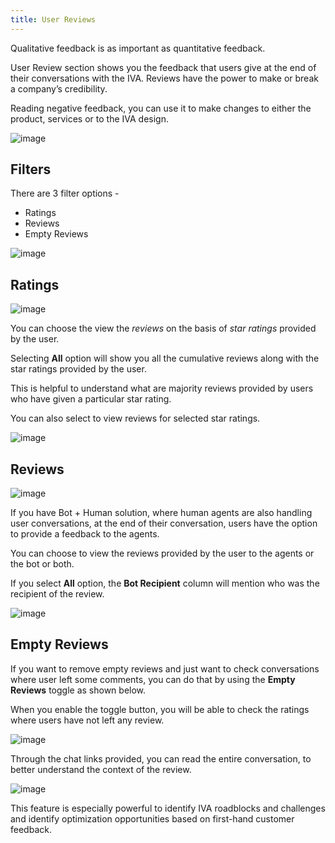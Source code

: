 ```yaml
---
title: User Reviews
---
```


Qualitative feedback is as important as quantitative feedback.

User Review section shows you the feedback that users give at the end of their conversations with the IVA. Reviews have the power to make or break a company’s credibility.

Reading negative feedback, you can use it to make changes to either the product, services or to the IVA design.

![image](https://user-images.githubusercontent.com/75118325/120094253-e50d8880-c13c-11eb-8b25-6075c34f8e5c.png)

## Filters

There are 3 filter options - 
* Ratings
* Reviews
* Empty Reviews

![image](https://user-images.githubusercontent.com/75118325/120096935-a3380e80-c14b-11eb-8afc-6b003613c81a.png)

## Ratings

![image](https://user-images.githubusercontent.com/75118325/120096985-d7133400-c14b-11eb-93cd-b5cfcbbf91ed.png)

You can choose the view the _reviews_ on the basis of _star ratings_ provided by the user. 

Selecting **All** option will show you all the cumulative reviews along with the star ratings provided by the user.

This is helpful to understand what are majority reviews provided by users who have given a particular star rating.

You can also select to view reviews for selected star ratings.

![image](https://user-images.githubusercontent.com/75118325/120097734-cfee2500-c14f-11eb-9141-2e33c83839cf.png)


## Reviews

![image](https://user-images.githubusercontent.com/75118325/120097074-36714400-c14c-11eb-99ae-8afa898945ce.png)

If you have Bot + Human solution, where human agents are also handling user conversations, at the end of their conversation, users have the option to provide a feedback to the agents.

You can choose to view the reviews provided by the user to the agents or the bot or both.

If you select **All** option, the **Bot Recipient** column will mention who was the recipient of the review.

![image](https://user-images.githubusercontent.com/75118325/120097458-2ce8db80-c14e-11eb-8c4a-d9d845b0e3bf.png)

## Empty Reviews

If you want to remove empty reviews and just want to check conversations where user left some comments, you can do that by using the **Empty Reviews** toggle as shown below.

When you enable the toggle button, you will be able to check the ratings where users have not left any review.

![image](https://user-images.githubusercontent.com/75118325/120097528-936df980-c14e-11eb-9b5f-a985bbea1ed8.png)


Through the chat links provided, you can read the entire conversation, to better understand the context of the review.

![image](https://user-images.githubusercontent.com/75118325/120097559-c0221100-c14e-11eb-8434-dfcd23773c67.png)

This feature is especially powerful to identify IVA roadblocks and challenges and identify optimization opportunities based on first-hand customer feedback.
